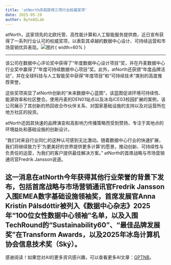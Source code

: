 ```yaml
---
title: 'atNorth庆祝获得三项行业权威奖项'
date: 2025-05-19
author: ByteAILab
---
```


atNorth，这家领先的北欧托管、高性能计算和人工智能服务提供商，近日宣布获得了一系列行业认可的权威奖项，以表彰其卓越的数据中心设计、可持续运营和市场营销优异表现。![图片](https://ai-techpark.com/wp-content/uploads/atNorth-Celebrates.jpg){ width=60% }

---


该公司在数据中心评论奖中获得了“年度数据中心设计项目”奖，并在丹麦数据中心行业奖中赢得了“年度可持续数据中心项目”奖。此外，atNorth还获颁“年度品牌活动”，并在全球科技与人工智能奖中获得“年度项目”和“可持续技术”类别的高度推荐荣誉。

这些奖项突显了atNorth创新的“未来数据中心蓝图”，该蓝图促进环境可持续性、能源效率和社区整合。使用丹麦的DEN01站点以及冰岛ICE03校园扩展的案例，该公司展示了其创新的热回收合作伙伴关系、对国家基础设施的支持以及对运营所在地方社区的投资。

atNorth还因其快速的品牌演变和高影响力传播策略而受到赞扬，专注于其地点的环境益处和基础设施的创新设计。

“我们对来自行业同仁的这种认可感到无比激动。随着数据中心行业的快速扩展，我们将继续致力于‘为更美好的世界提供更多计算’的愿景，推动创新、可持续性与负责任的运营，为我们的客户提供最佳解决方案。” atNorth的首席战略与市场营销通讯官Fredrik Jansson说道。

这一消息在atNorth今年获得其他行业荣誉的背景下发布，包括首席战略与市场营销通讯官Fredrik Jansson入围EMEA数字基础设施领袖奖，首席发展官Anna Kristín Pálsdóttir被列入《数据中心杂志》2025年“100位女性数据中心领袖”名单，以及入围TechRound的“Sustainability60”、“最佳品牌发展奖”在Transform Awards，以及2025年冰岛计算机协会信息技术奖（Ský）。
---
感谢阅读！如果您对AI的更多资讯感兴趣，可以查看更多AI文章：[GPTNB](https://gptnb.com)。